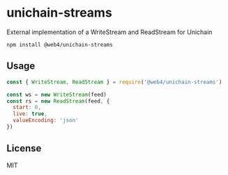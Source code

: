 # unichain-streams

External implementation of a WriteStream and ReadStream for Unichain

```
npm install @web4/unichain-streams
```

## Usage

``` js
const { WriteStream, ReadStream } = require('@web4/unichain-streams')

const ws = new WriteStream(feed)
const rs = new ReadStream(feed, {
  start: 0,
  live: true,
  valueEncoding: 'json'
})
```

## License

MIT

